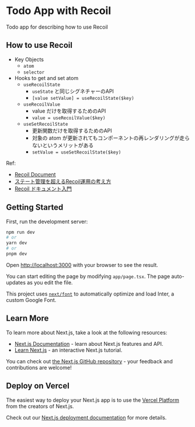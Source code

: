 # Todo App with Recoil

Todo app for describing how to use Recoil

## How to use Recoil

- Key Objects
  - `atom`
  - `selector`
- Hooks to get and set atom
  - `useRecoilState`
    - `useState` と同じシグネチャーのAPI
    - `[value setValue] = useRecoilState($key)`
  - `useRecoilValue`
    - value だけを取得するためのAPI
    - `value = useRecoilValue($key)`
  - `useSetRecoilState`
    - 更新関数だけを取得するためのAPI
    - 対象の atom が更新されてもコンポーネントの再レンダリングが走らないというメリットがある
    - `setValue = useSetRecoilState($key)`


Ref:

- [Recoil Document](https://recoiljs.org/docs/introduction/getting-started/)
- [ステート管理を超えるRecoil運用の考え方](https://speakerdeck.com/uhyo/sutetoguan-li-wochao-erurecoilyun-yong-nokao-efang)
- [Recoil ドキュメント入門](https://future-architect.github.io/articles/20230215a/)

## Getting Started

First, run the development server:

```bash
npm run dev
# or
yarn dev
# or
pnpm dev
```

Open [http://localhost:3000](http://localhost:3000) with your browser to see the result.

You can start editing the page by modifying `app/page.tsx`. The page auto-updates as you edit the file.

This project uses [`next/font`](https://nextjs.org/docs/basic-features/font-optimization) to automatically optimize and load Inter, a custom Google Font.

## Learn More

To learn more about Next.js, take a look at the following resources:

- [Next.js Documentation](https://nextjs.org/docs) - learn about Next.js features and API.
- [Learn Next.js](https://nextjs.org/learn) - an interactive Next.js tutorial.

You can check out [the Next.js GitHub repository](https://github.com/vercel/next.js/) - your feedback and contributions are welcome!

## Deploy on Vercel

The easiest way to deploy your Next.js app is to use the [Vercel Platform](https://vercel.com/new?utm_medium=default-template&filter=next.js&utm_source=create-next-app&utm_campaign=create-next-app-readme) from the creators of Next.js.

Check out our [Next.js deployment documentation](https://nextjs.org/docs/deployment) for more details.
